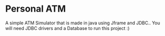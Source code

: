 # Personal ATM
A simple ATM Simulator that is made in java using Jframe and JDBC..
You will need JDBC drivers and a Database to run this project
:)
